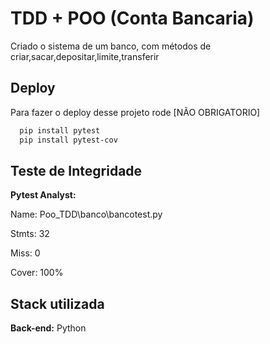 # TDD + POO (Conta Bancaria)
Criado o sistema de um banco, com métodos de criar,sacar,depositar,limite,transferir


## Deploy

Para fazer o deploy desse projeto rode [NÃO OBRIGATORIO]

```bash
  pip install pytest
  pip install pytest-cov
```


## Teste de Integridade

**Pytest Analyst:**
<p>Name: Poo_TDD\banco\bancotest.py
<p>Stmts: 32
<p>Miss: 0
<p>Cover: 100%


## Stack utilizada


**Back-end:** Python

